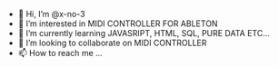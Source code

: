 - 👋 Hi, I’m @x-no-3
- 👀 I’m interested in MIDI CONTROLLER FOR ABLETON
- 🌱 I’m currently learning JAVASRIPT, HTML, SQL, PURE DATA ETC...
- 💞️ I’m looking to collaborate on MIDI CONTROLLER
- 📫 How to reach me ...

<!---
x-no-3/x-no-3 is a ✨ special ✨ repository because its `README.md` (this file) appears on your GitHub profile.
You can click the Preview link to take a look at your changes.
--->
